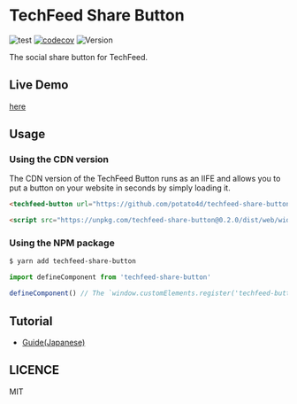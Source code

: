 # TechFeed Share Button

![test](https://github.com/potato4d/techfeed-share-button/workflows/test/badge.svg) [![codecov](https://codecov.io/gh/potato4d/techfeed-share-button/branch/master/graph/badge.svg)](https://codecov.io/gh/potato4d/techfeed-share-button) ![Version](https://img.shields.io/npm/v/techfeed-share-button.svg?sanitize=true)

The social share button for TechFeed.

## Live Demo

[here](https://codesandbox.io/s/vibrant-wozniak-ddfjk)

## Usage

### Using the CDN version

The CDN version of the TechFeed Button runs as an IIFE and allows you to put a button on your website in seconds by simply loading it.

```html
<techfeed-button url="https://github.com/potato4d/techfeed-share-button"></techfeed-button>

<script src="https://unpkg.com/techfeed-share-button@0.2.0/dist/web/widget.js"></script>
```

### Using the NPM package

```bash
$ yarn add techfeed-share-button
```

```ts
import defineComponent from 'techfeed-share-button'

defineComponent() // The `window.customElements.register('techfeed-button', TechFeedButton)` wrapper
```

## Tutorial

- [Guide(Japanese)](https://d.potato4d.me/entry/20201208-techfeed-button/)

## LICENCE

MIT
